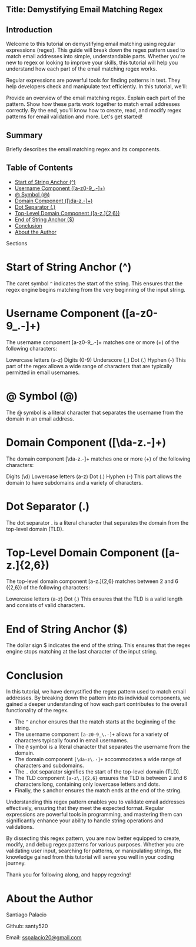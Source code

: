 ## Title: Demystifying Email Matching Regex

## Introduction
Welcome to this tutorial on demystifying email matching using regular expressions (regex). This guide will break down the regex pattern used to match email addresses into simple, understandable parts. Whether you're new to regex or looking to improve your skills, this tutorial will help you understand how each part of the email matching regex works.

Regular expressions are powerful tools for finding patterns in text. They help developers check and manipulate text efficiently. In this tutorial, we'll:

Provide an overview of the email matching regex.
Explain each part of the pattern.
Show how these parts work together to match email addresses correctly.
By the end, you'll know how to create, read, and modify regex patterns for email validation and more. Let's get started!

## Summary
Briefly describes the email matching regex and its components.

## Table of Contents
* [Start of String Anchor (^)](#start-of-string-anchor-)
* [Username Component ([a-z0-9_.-]+)](#username-component-a-z0-9_-)
* [@ Symbol (@)](#-symbol-)
* [Domain Component ([\da-z.-]+)](#domain-component-da-z-)
* [Dot Separator (.)](#dot-separator-)
* [Top-Level Domain Component ([a-z.]{2,6})](#top-level-domain-component-a-z26)
* [End of String Anchor ($)](#end-of-string-anchor-)
* [Conclusion](#conclusion)
* [About the Author](#about-the-author)

Sections

# Start of String Anchor (^)

The caret symbol `^` indicates the start of the string. This ensures that the regex engine begins matching from the very beginning of the input string.

# Username Component ([a-z0-9_.-]+)

The username component [a-z0-9_\.-]+ matches one or more (+) of the following characters:

Lowercase letters (a-z)
Digits (0-9)
Underscore (_)
Dot (.)
Hyphen (-)
This part of the regex allows a wide range of characters that are typically permitted in email usernames.

# @ Symbol (@)

The @ symbol is a literal character that separates the username from the domain in an email address.

# Domain Component ([\da-z.-]+)

The domain component [\da-z\.-]+ matches one or more (+) of the following characters:

Digits (\d)
Lowercase letters (a-z)
Dot (.)
Hyphen (-)
This part allows the domain to have subdomains and a variety of characters.

# Dot Separator (.)

The dot separator . is a literal character that separates the domain from the top-level domain (TLD).

# Top-Level Domain Component ([a-z.]{2,6})

The top-level domain component [a-z\.]{2,6} matches between 2 and 6 ({2,6}) of the following characters:

Lowercase letters (a-z)
Dot (.)
This ensures that the TLD is a valid length and consists of valid characters.

# End of String Anchor ($)

The dollar sign $ indicates the end of the string. This ensures that the regex engine stops matching at the last character of the input string.

# Conclusion

In this tutorial, we have demystified the regex pattern used to match email addresses. By breaking down the pattern into its individual components, we gained a deeper understanding of how each part contributes to the overall functionality of the regex. 

- The `^` anchor ensures that the match starts at the beginning of the string.
- The username component `[a-z0-9_\.-]+` allows for a variety of characters typically found in email usernames.
- The `@` symbol is a literal character that separates the username from the domain.
- The domain component `[\da-z\.-]+` accommodates a wide range of characters and subdomains.
- The `.` dot separator signifies the start of the top-level domain (TLD).
- The TLD component `[a-z\.]{2,6}` ensures the TLD is between 2 and 6 characters long, containing only lowercase letters and dots.
- Finally, the `$` anchor ensures the match ends at the end of the string.

Understanding this regex pattern enables you to validate email addresses effectively, ensuring that they meet the expected format. Regular expressions are powerful tools in programming, and mastering them can significantly enhance your ability to handle string operations and validations.

By dissecting this regex pattern, you are now better equipped to create, modify, and debug regex patterns for various purposes. Whether you are validating user input, searching for patterns, or manipulating strings, the knowledge gained from this tutorial will serve you well in your coding journey.

Thank you for following along, and happy regexing!

# About the Author

Santiago Palacio

Github: santy520

Email: sspalacio20@gmail.com

